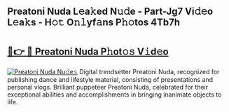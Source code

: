 ## Preatoni Nuda L𝚎a𝚔ed N𝚞𝚍e - Part-Jg7 Vi𝚍𝚎o L𝚎a𝚔s - H𝚘𝚝 O𝚗𝚕yf𝚊ns P𝚑𝚘tos 4Tb7h

# <h2><a href="http://kf6hmt8.oniu.top/?m=Preatoni+Nuda">🔗👉 🔴 Preatoni Nuda P𝚑ot𝚘𝚜 V𝚒d𝚎o</a></h2>

[![Preatoni Nuda Nu𝚍e𝚜](https://i.imgur.com/0qMVB7G.gif)](http://kf6hmt8.oniu.top/?m=Preatoni+Nuda)
Digital trendsetter Preatoni Nuda, recognized for publishing dance and lifestyle material, consisting of presentations and personal vlogs. Brilliant puppeteer Preatoni Nuda, celebrated for their exceptional abilities and accomplishments in bringing inanimate objects to life.  
